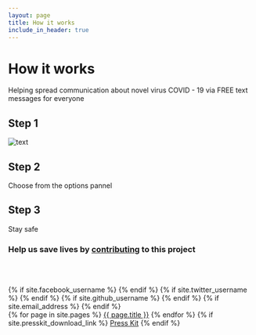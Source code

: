 ```yaml
---
layout: page
title: How it works
include_in_header: true
---
```



# How it works
Helping spread communication about novel virus COVID - 19 via FREE text messages for everyone 
## Step 1

![text](../assets/icons/hands/png)

<!-- ![textbubble](https://lh3.googleusercontent.com/NjviiaTNVf5ope5MhtYssd3Enr3FEj23btKtIfceNzdnqe0jusxREd-sqBg-0-5EpQswj_8FLS7hQroMwtDM_vIHzfeQL7YpKjb3fYRb9JoZYLaHbYTOrcaDujG1IkMEve5T11f4os6rMnTwhd7s-exdyQekBe6zbZwn1SR056QH0hS8IYwPScSSasp5wIO-Dsl_tF6XsNs8P7LwiyFqHR93hT13nYVmswyMjI4hK6V0Lc8lHXk55PVYUksDmTZOiFkrKo7FbqZQg5ubOX_bwDp9SLeb14nrcXTT6_8bVNOm5NOmYU7u8DT3cCgXxnyB21xBqrmVjrYyP0FCRG4nWVY-BWFeeoCwaT48Y3YLhSMz_J4Ol4N4B2ZIaySaxlmYLWM_BLaO5vZeqcPqCj-Dnde3D2YIWH_xWfXbNqlbULNcLbPUup6wMt6NDpQURiPSqyl9qaFcZcehTMV0-6668nrolHwaCmkr68BmBi8moC3SyPcAUlT3q16pwkbVu3i-neUpA7KGdHrB22CnKP506mIPvr44bERlyjcTMr_crphV-x3i7iqBR46J7oGJRurQtoEo86FhX6dFW63xBVsjmE9scJI6sWqK_lJswaej3aT6P4flHw54CO82aSDa5jONzlpuHXBkOPP_eUS5Yr4-mT5LbHfdFXLZmOXqN4dpWC0e6vYaeaklNLYG160=w1552-h828-no) -->


## Step 2
Choose from the options pannel


<!-- ![1](https://lh3.googleusercontent.com/mcjuIgZl8W_chOeJKp7cQEO3b0DEbmU0IRKJG3pIBGj47nIvNB2Ihb8f-X1kTR_nPtLAAdkQQ2_oAoyTcZsqdx9Hez8lxvxQE8jo44FMtY3R9gyDq6-cFmQjdbkiKcyoX6prdHjA1XLy3VvPznMMZKizx3qEP5VI6pHhk6UXUzZSBaHhOWlnYbbG7ggpaiyjJlCO85ybt8wNt8dNLI_2yb_isuPLm1jWVa4mlfk4pdF0-2DbYBDTrnSvSEZymVrqumzXIQgHdl6_D-CZRZ8bVbgmf-_aXsafxcTrJ3UWn5YzfuIEKhvOpiLOzp2Nrrp04xPbkXCBglGDzluhXz5P_dDu1Pw9Gooj80N01UA9AFlAp7e0l_kWUZBAglFjceTrxUZOxDwdTZK0kWUhmGBm4b2BP-iqUWBhQzPAjxecxoXc_3oxmOLF93cl9zkzjv6OxXJAAwYXmzzBnj8wSs5RQ143ZpyMtlHvF_jLZayH53uO8MXvZ_0jFVbrgv65Mwbhyh-EEd1X-pw7ZJRYTKWerrIbQ5NTARBXd4Wn9G4jIbVYRIl4fqN_52EcslJg2iIOKMB4tEX6gyF1bwV0B0EjdYZYOp-k-P5Bkvpcy7tXIETU8hJHNmA1K1wvAdrVKiKQ9SZnkdr2mLm6BT5MBVO_C82C9_EdjvvDuqG3PcbN6qM3kX8dETcaXQGSPqU=w1500-h392-no) -->

## Step 3
Stay safe


<!-- ![handphone](https://lh3.googleusercontent.com/BbDCx__C0IPWGlGyFFDmXcpgaQtp4SxjtD8IJq-O6SYuax1ufEsyQfkVxdoIb3J0pzCdvYiNOlAgO3ttS7fv6qeYEed4uk_aMSycxVkaBhub5HH0olzmcCOFoWD-aO3qHZ4aPWxnki6omamImf1eM7X5RWKIcahckyP2TNUa66DX7RhJRBcXIPPsjfWf_l_WAbDg7MDZFl9ETJulWfhvvtsluvWHDSH3MltPdC1JCS4J_bDvn4PT2WbWlF2ZjKevt5SEG6JhzuM68WR1ktWw7d624oIoqiLPAQFdGnM1COsyAQritfI7lnDExu3iE96wgBhN63s-XqGev0TTISTiAbsLq12yKAVskp-G5Q1Tge-E1mzAvlLmTKl1vL_siqD3kZIOTSTWVfS6W3g0R9Ka0YTts8xHLPJVUFQTEmf-dVybZ-6LjADQ4afYZ5dIVoXLMLU-fBj9V_LJcnAp9C7ZkqLcNhnPIhnTrfNHUwSGXy-ppV2UfyJtFIYn14WKC2rq1sPrFzIZEs3qxBrS07aIJLPaIrDf_9p0XQ4aEFZDMm9sW-wZi2-hk3Ejov1kG6LIE8KJ2wwRyI7qpQAMU74DaLErzypeaM_KNA28SMW8J1KaETt2KuKWkg71Esd-mAUQjpMPsQGJtvKF6_Oxa4A7ZwqyauJgMYxE2K_rLUP2UVNt3JI0oDQdDD6jE8M=w1523-h1820-no) -->

### Help us save lives by [contributing](https://www.gofundme.com/f/help-spread-information-about-covid19-via-text) to this project 


<br><br>


<footer>
<!--
	{% if site.your_name %}
	<p class="footerText">Made by {% if site.your_link %}<a href="{{ site.your_link }}">{% endif %}{{ site.your_name }}{% if site.your_link %}</a>{% endif %}{% if site.your_city %} in {{ site.your_city }}{% endif %}</p>
	{% endif %}
	-->
	<div class="footerIcons">
		{% if site.facebook_username %}
			<a href="https://facebook.com/{{ site.facebook_username }}">
				<span class="fa-stack fa-1x">
					<i class="socialIconBack fas fa-circle fa-stack-2x"></i>
					<i class="socialIconTop fab fa-facebook fa-stack-1x"></i>
				</span>
			</a>
		{% endif %}
		{% if site.twitter_username %}
			<a href="https://twitter.com/{{ site.twitter_username }}">
				<span class="fa-stack fa-1x">
					<i class="socialIconBack fas fa-circle fa-stack-2x"></i>
					<i class="socialIconTop fab fa-twitter fa-stack-1x"></i>
				</span>
			</a>
		{% endif %}
		{% if site.github_username %}
			<a href="https://github.com/{{ site.github_username }}">
				<span class="fa-stack fa-1x">
					<i class="socialIconBack fas fa-circle fa-stack-2x"></i>
					<i class="socialIconTop fab fa-github fa-stack-1x"></i>
				</span>
			</a>
		{% endif %}
		{% if site.email_address %}
			<a href="mailto:{{ site.email_address }}">
				<span class="fa-stack fa-1x">
					<i class="socialIconBack fas fa-circle fa-stack-2x"></i>
					<i class="socialIconTop fas fa-envelope fa-stack-1x"></i>
				</span>
			</a>
		{% endif %}
	</div>
	<div class="footerLinks">
		{% for page in site.pages %}
			<a href="{{ page.url | relative_url }}" target="_self">{{ page.title }}</a>
		{% endfor %}
		{% if site.presskit_download_link %}
			<a href="{{ site.presskit_download_link }}">Press Kit</a>
		{% endif %}
	</div>
</footer>





